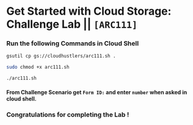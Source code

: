 # Get Started with Cloud Storage: Challenge Lab || `[ARC111]`

### Run the following Commands in Cloud Shell

```bash
gsutil cp gs://cloudhustlers/arc111.sh .

sudo chmod +x arc111.sh

./arc111.sh
```

#### From Challenge Scenario get `Form ID:` and enter `number` when asked in cloud shell.

### Congratulations for completing the Lab !
